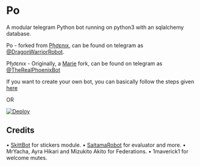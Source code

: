 # Po
A modular telegram Python bot running on python3 with an sqlalchemy database.

Po - forked from [Pɧơɛnıх](https://github.com/rsktg/TheRealPhoenixBot), can be found on telegram as [@DragonWarriorRobot](https://t.me/DragonWarriorRobot).

Pɧơɛnıх - Originally, a [Marie](https://github.com/PaulSonOfLars/tgbot) fork, can be found on telegram as [@TheRealPhoenixBot](https://t.me/TheRealPhoenixBot)

If you want to create your own bot, you can basically follow the steps given [here](https://github.com/PaulSonOfLars/tgbot/blob/master/README.md)

OR

[![Deploy](https://www.herokucdn.com/deploy/button.svg)](https://heroku.com/deploy?template=https://github.com/FlamingCore/DragonWarriorRobot.git)

## Credits
• [SkittBot](https://github.com/skittles9823/SkittBot) for stickers module.
• [SaitamaRobot](https://github.com/AnimeKaizoku/SaitamaRobot) for evaluator and more.
• MrYacha, Ayra Hikari and Mizukito Akito for Federations.
• 1maverick1 for welcome mutes.
